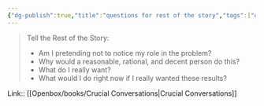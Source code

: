 ```yaml
---
{"dg-publish":true,"title":"questions for rest of the story","tags":["quotes"],"date":"2023-06-26T09:59:07+04:00","modified_at":"2023-07-11T17:26:50+03:00","alias":"questions for rest of the story","dg-path":"/quotes/202306260959.md","permalink":"/quotes/202306260959/","dgPassFrontmatter":true}
---
```



> Tell the Rest of the Story:
> - Am I pretending not to notice my role in the problem?
> - Why would a reasonable, rational, and decent person do this?
> - What do I really want?
> - What would I do right now if I really wanted these results?

Link:: [[Openbox/books/Crucial Conversations\|Crucial Conversations]]
